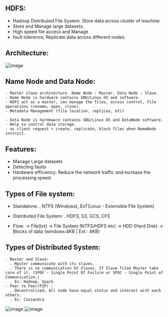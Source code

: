 HDFS:
-----
  - Hadoop Distributed File System. Store data across cluster of machine.
  - Store and Manage large datasets.
  - High speed file access and Manage
  - fault tolerence, Replicate data across different nodes.

Architecture:
-------------
  ![image](https://github.com/user-attachments/assets/d4f360c6-9a1d-443e-8670-4254d2a2327f)

Name Node and Data Node:
------------------------
    - Master slave architecture. Name Node : Master, Data Node : Slave.
    - Name Node is hardware contains GNU/Linux OS and software. 
    - HDFS act as a master, can manage the files, access control, file operations (rename, open, close).
    - Metadata Management (file location, replicas, etc)

    - Data Node is hardeware contains GNU/Linux OS and DataNode software.
    - Help to control data storage.
    - as client request > create, replicate, block files when NameNode instruct.

Features:
---------
  - Manage Large datasets
  - Detecting faults
  - Hardware efficiency: Reduce the network traffic and increase the processing speed.

Types of File system:
---------------------
  - Standalone:
    . NTFS (Windows), ExT(Linux - Extensible File System)
  - Distributed File System:
    . HDFS, S3, GCS, CFS

  - Flow: -> File(txt) -> File System (NTFS/HDFS etc) -> HDD (Hard Disk) -> Blocks of data (windows:4KB  |  Ext : 4KB)

Types of Distributed System:
----------------------------
    - Master and Slave: 
      . Master communicate with its slaves. 
      . There is no communication bt Slaves. If Slave filed Master take care of it. (SPOF - Single Point Of Failure or SPOC - Single Point of Communication.) 
      . Ex: Hadoop, Spark
    - Peer to Peer(P2P) : 
      . Decentralized, All node have equal status and interact with each others.
      . Ex: Cassandra
  ![image](https://github.com/user-attachments/assets/cf40d8f1-8785-448b-9b99-541364e862dd)
  ![image](https://github.com/user-attachments/assets/3dfc50d1-1914-491e-8668-df1f8714f1d5)



















  

